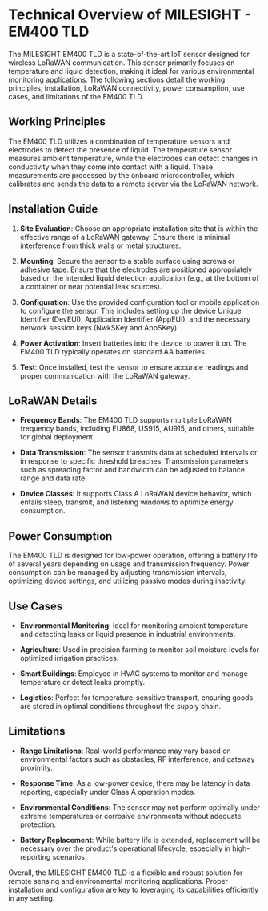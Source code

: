 # Technical Overview of MILESIGHT - EM400 TLD

The MILESIGHT EM400 TLD is a state-of-the-art IoT sensor designed for wireless LoRaWAN communication. This sensor primarily focuses on temperature and liquid detection, making it ideal for various environmental monitoring applications. The following sections detail the working principles, installation, LoRaWAN connectivity, power consumption, use cases, and limitations of the EM400 TLD.

## Working Principles

The EM400 TLD utilizes a combination of temperature sensors and electrodes to detect the presence of liquid. The temperature sensor measures ambient temperature, while the electrodes can detect changes in conductivity when they come into contact with a liquid. These measurements are processed by the onboard microcontroller, which calibrates and sends the data to a remote server via the LoRaWAN network.

## Installation Guide

1. **Site Evaluation**: Choose an appropriate installation site that is within the effective range of a LoRaWAN gateway. Ensure there is minimal interference from thick walls or metal structures.

2. **Mounting**: Secure the sensor to a stable surface using screws or adhesive tape. Ensure that the electrodes are positioned appropriately based on the intended liquid detection application (e.g., at the bottom of a container or near potential leak sources).

3. **Configuration**: Use the provided configuration tool or mobile application to configure the sensor. This includes setting up the device Unique Identifier (DevEUI), Application Identifier (AppEUI), and the necessary network session keys (NwkSKey and AppSKey).

4. **Power Activation**: Insert batteries into the device to power it on. The EM400 TLD typically operates on standard AA batteries.

5. **Test**: Once installed, test the sensor to ensure accurate readings and proper communication with the LoRaWAN gateway.

## LoRaWAN Details

- **Frequency Bands**: The EM400 TLD supports multiple LoRaWAN frequency bands, including EU868, US915, AU915, and others, suitable for global deployment.

- **Data Transmission**: The sensor transmits data at scheduled intervals or in response to specific threshold breaches. Transmission parameters such as spreading factor and bandwidth can be adjusted to balance range and data rate.

- **Device Classes**: It supports Class A LoRaWAN device behavior, which entails sleep, transmit, and listening windows to optimize energy consumption.

## Power Consumption

The EM400 TLD is designed for low-power operation, offering a battery life of several years depending on usage and transmission frequency. Power consumption can be managed by adjusting transmission intervals, optimizing device settings, and utilizing passive modes during inactivity.

## Use Cases

- **Environmental Monitoring**: Ideal for monitoring ambient temperature and detecting leaks or liquid presence in industrial environments.

- **Agriculture**: Used in precision farming to monitor soil moisture levels for optimized irrigation practices.

- **Smart Buildings**: Employed in HVAC systems to monitor and manage temperature or detect leaks promptly.

- **Logistics**: Perfect for temperature-sensitive transport, ensuring goods are stored in optimal conditions throughout the supply chain.

## Limitations

- **Range Limitations**: Real-world performance may vary based on environmental factors such as obstacles, RF interference, and gateway proximity.

- **Response Time**: As a low-power device, there may be latency in data reporting, especially under Class A operation modes.

- **Environmental Conditions**: The sensor may not perform optimally under extreme temperatures or corrosive environments without adequate protection.

- **Battery Replacement**: While battery life is extended, replacement will be necessary over the product's operational lifecycle, especially in high-reporting scenarios.

Overall, the MILESIGHT EM400 TLD is a flexible and robust solution for remote sensing and environmental monitoring applications. Proper installation and configuration are key to leveraging its capabilities efficiently in any setting.